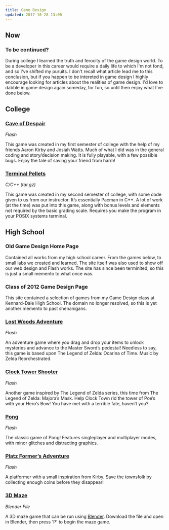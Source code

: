 ```yaml
---
title: Game Design
updated: 2017-10-28 13:00
---
```


## Now

### To be continued?

During college I learned the truth and ferocity of the game design world. To be a developer in this career would require a daily life to which I'm not fond, and so I've shifted my puruits. I don't recall what article lead me to this conclusion, but if you happen to be intereted in game design I highly encourage looking for articles about the realities of game design. I'd love to dabble in game design again someday, for fun, so until then enjoy what I've done below.

## College

### [Cave of Despair](../../assets/Cave_of_Despair_Game_rhammett.swf) 
<em>Flash</em>

This game was created in my first semester of college with the help of my friends Aaron Kirby and Josiah Watts. Much of what I did was in the general coding and story/decision making. It is fully playable, with a few possible bugs. Enjoy the tale of saving your friend from harm!

### [Terminal Pellets](../../assets/champ.tar.gz)
<em>C/C++ (tar.gz)</em>

This game was created in my second semester of college, with some code given to us from our instructor. It’s essentially Pacman in C++. A lot of work (at the time) was put into this game, along with bonus levels and elements not required by the basic grading scale. Requires you make the program in your POSIX systems terminal.

<div class="divider"></div>

## High School

### Old Game Design Home Page

Contained all works from my high school career. From the games below, to small labs we created and learned. The site itself was also used to show off our web design and Flash works. The site has since been terminited, so this is just a small memento to what once was.

### Class of 2012 Game Design Page

This site contained a selection of games from my Game Design class at Kennard-Dale High School. The domain no longer resolved, so this is yet another memento to past shenanigans.

### [Lost Woods Adventure](../../assets/advent_lost.swf)
<em>Flash</em>

An adventure game where you drag and drop your items to unlock mysteries and advance to the Master Sword’s pedestal! Needless to say, this game is based upon The Legend of Zelda: Ocarina of Time. Music by Zelda Reorchestrated.

### [Clock Tower Shooter](../../assets/shot.swf)
<em>Flash</em>

Another game inspired by The Legend of Zelda series, this time from The Legend of Zelda: Majora’s Mask. Help Clock Town rid the tower of Poe’s with your Hero’s Bow! You have met with a terrible fate, haven’t you?

### [Pong](../../assets/ponga.swf)
<em>Flash</em>

The classic game of Pong! Features singleplayer and multiplayer modes, with minor glitches and distracting graphics.

### [Platz Former’s Adventure](../../assets/platform_fix.swf)
<em>Flash</em>

A platformer with a small inspiration from Kirby. Save the townsfolk by collecting enough coins before they disappear!

### [3D Maze](../../assets/maze_game.blend)
<em>Blender File</em>

A 3D maze game that can be run using <a href="http://www.blender.org/" target="_blank">Blender</a>. Download the file and open in Blender, then press 'P' to begin the maze game.
